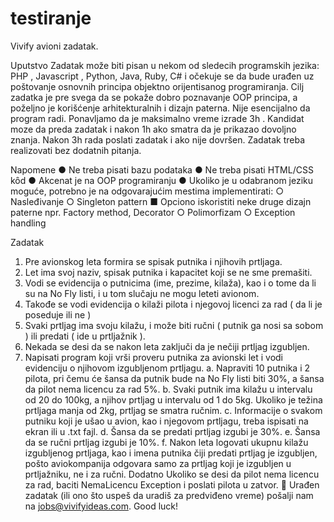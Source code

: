 # testiranje
Vivify avioni zadatak.

Uputstvo
Zadatak može biti pisan u nekom od sledecih programskih jezika: PHP , Javascript , Python,
Java, Ruby, C# i očekuje se da bude urađen uz poštovanje osnovnih principa objektno
orijentisanog programiranja.
Cilj zadatka je pre svega da se pokaže dobro poznavanje OOP principa, a poželjno je korišćenje
arhitekturalnih i dizajn paterna. Nije esencijalno da program radi. Ponavljamo da je
maksimalno vreme izrade 3h . Kandidat moze da preda zadatak i nakon 1h ako smatra da je
prikazao dovoljno znanja. Nakon 3h rada poslati zadatak i ako nije dovršen. Zadatak treba
realizovati bez dodatnih pitanja.


Napomene
● Ne treba pisati bazu podataka
● Ne treba pisati HTML/CSS kȏd
● Akcenat je na OOP programiranju
● Ukoliko je u odabranom jeziku moguće, potrebno je na odgovarajućim mestima
implementirati:
○ Nasleđivanje
○ Singleton pattern
■ Opciono iskoristiti neke druge dizajn paterne npr. Factory method,
Decorator
○ Polimorfizam
○ Exception handling

Zadatak
1. Pre avionskog leta formira se spisak putnika i njihovih prtljaga.
2. Let ima svoj naziv, spisak putnika i kapacitet koji se ne sme premašiti.
3. Vodi se evidencija o putnicima (ime, prezime, kilaža), kao i o tome da li su na No Fly listi, i
u tom slučaju ne mogu leteti avionom.
4. Takođe se vodi evidencija o kilaži pilota i njegovoj licenci za rad ( da li je poseduje ili ne )
5. Svaki prtljag ima svoju kilažu, i može biti ručni ( putnik ga nosi sa sobom ) ili predati ( ide
u prtljažnik ).
6. Nekada se desi da se nakon leta zaključi da je nečiji prtljag izgubljen.
7. Napisati program koji vrši proveru putnika za avionski let i vodi evidenciju o njihovom
izgubljenom prtljagu.
a. Napraviti 10 putnika i 2 pilota, pri čemu će šansa da putnik bude na No Fly listi
biti 30%, a šansa da pilot nema licencu za rad 5%.
b. Svaki putnik ima kilažu u intervalu od 20 do 100kg, a njihov prtljag u intervalu od
1 do 5kg. Ukoliko je težina prtljaga manja od 2kg, prtljag se smatra ručnim.
c. Informacije o svakom putniku koji je ušao u avion, kao i njegovom prtljagu, treba
ispisati na ekran ili u .txt fajl.
d. Šansa da se predati prtljag izgubi je 30%.
e. Šansa da se ručni prtljag izgubi je 10%.
f. Nakon leta logovati ukupnu kilažu izgubljenog prtljaga, kao i imena putnika čiji
predati prtljag je izgubljen, pošto aviokompanija odgovara samo za prtljag koji je
izgubljen u prtljažniku, ne i za ručni.
Dodatno
Ukoliko se desi da pilot nema licencu za rad, baciti NemaLicencu Exception i poslati pilota u
zatvor. 👮
Urađen zadatak (ili ono što uspeš da uradiš za predviđeno vreme) pošalji nam na
jobs@vivifyideas.com.
Good luck!
